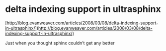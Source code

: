 <!--
id: 28356523
link: http://tumblr.atmos.org/post/28356523/delta-indexing-support-in-ultrasphinx
slug: delta-indexing-support-in-ultrasphinx
date: Sun Mar 09 2008 01:42:00 GMT-0800 (PST)
publish: 2008-03-09
tags: 
title: delta indexing support in ultrasphinx
-->


delta indexing support in ultrasphinx
=====================================

[http://blog.evanweaver.com/articles/2008/03/08/delta-indexing-support-in-ultrasphinx/](http://blog.evanweaver.com/articles/2008/03/08/delta-indexing-support-in-ultrasphinx/)

Just when you thought sphinx couldn’t get any better

